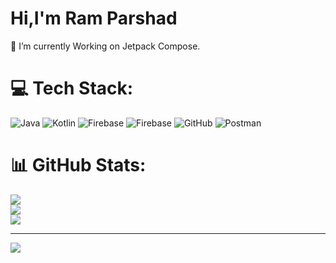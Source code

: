 # Hi,I'm Ram Parshad

🌱 I’m currently Working on Jetpack Compose.


# 💻 Tech Stack:
![Java](https://img.shields.io/badge/java-%23ED8B00.svg?style=for-the-badge&logo=openjdk&logoColor=white) ![Kotlin](https://img.shields.io/badge/kotlin-%237F52FF.svg?style=for-the-badge&logo=kotlin&logoColor=white) ![Firebase](https://img.shields.io/badge/firebase-%23039BE5.svg?style=for-the-badge&logo=firebase) ![Firebase](https://img.shields.io/badge/firebase-a08021?style=for-the-badge&logo=firebase&logoColor=ffcd34) ![GitHub](https://img.shields.io/badge/github-%23121011.svg?style=for-the-badge&logo=github&logoColor=white) ![Postman](https://img.shields.io/badge/Postman-FF6C37?style=for-the-badge&logo=postman&logoColor=white)
# 📊 GitHub Stats:
![](https://github-readme-stats.vercel.app/api?username=ramparshad&theme=dark&hide_border=false&include_all_commits=true&count_private=true)<br/>
![](https://nirzak-streak-stats.vercel.app/?user=ramparshad&theme=dark&hide_border=false)<br/>
![](https://github-readme-stats.vercel.app/api/top-langs/?username=ramparshad&theme=dark&hide_border=false&include_all_commits=true&count_private=true&layout=compact)

---
[![](https://visitcount.itsvg.in/api?id=ramparshad&icon=0&color=0)](https://visitcount.itsvg.in)

<!-- Proudly created with GPRM ( https://gprm.itsvg.in ) -->
